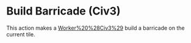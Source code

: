 # Build Barricade (Civ3)

This action makes a [Worker%20%28Civ3%29](Worker) build a barricade on the current tile.